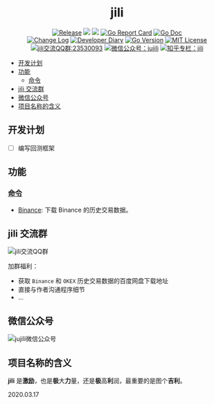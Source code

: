 <!-- markdownlint-disable MD041 -->
<p align="center"><img src="https://user-images.githubusercontent.com/6028869/68006564-f1590780-fcb3-11e9-92e9-1b7d78f59e6b.png" alt=""></p>

<h1 align="center">jili</h1>

<p align="center">
<!--  -->
<a href="https://github.com/jujili/jili/releases"> <img src="https://img.shields.io/github/v/release/jujili/jili?include_prereleases" alt="Release" title="Release"></a>
<!--  -->
<a href="https://www.travis-ci.org/jujili/jili"><img src="https://www.travis-ci.org/jujili/jili.svg?branch=master"/></a>
<!--  -->
<a href="https://codecov.io/gh/jujili/jili"><img src="https://codecov.io/gh/jujili/jili/branch/master/graph/badge.svg"/></a>
<!--  -->
<a href="https://goreportcard.com/report/github.com/jujili/jili"><img src="https://goreportcard.com/badge/github.com/jujili/jili" alt="Go Report Card" title="Go Report Card"/></a>
<!--  -->
<a href="http://godoc.org/github.com/jujili/jili"><img src="https://img.shields.io/badge/godoc-reference-blue.svg" alt="Go Doc" title="Go Doc"/></a>
<!--  -->
<br/>
<!--  -->
<a href="https://github.com/jujili/jili/blob/master/docs/CHANGELOG.md"><img src="https://img.shields.io/badge/Change-Log-blueviolet.svg" alt="Change Log" title="Change Log"/></a>
<!--  -->
<a href="https://github.com/jujili/jili/blob/master/docs/DIARY.md"><img src="https://img.shields.io/badge/Dev-Diary-blue.svg" alt="Developer Diary" title="Developer Diary"/></a>
<!--  -->
<a href="https://golang.google.cn"><img src="https://img.shields.io/github/go-mod/go-version/jujili/jili" alt="Go Version" title="Go Version"/></a
<!--  -->
<a href="https://github.com/jujili/jili/blob/master/LICENSE"><img src="https://img.shields.io/badge/License-MIT-blue.svg" alt="MIT License" title="MIT License"/></a>
<!--  -->
<br/>
<!--  -->
<a target="_blank" href="//shang.qq.com/wpa/qunwpa?idkey=7f61280435c41608fb8cb96cf8af7d31ef0007c44b223c9e3596ce84dec329bc"><img border="0" src="https://img.shields.io/badge/QQ%20群-23%2053%2000%2093-blue.svg" alt="jili交流QQ群:23530093" title="jili交流QQ群:23530093"></a>
<!--  -->
<a href="https://mp.weixin.qq.com/s?__biz=MzA4MDU4NDI5Mw==&mid=2455230332&idx=1&sn=8086c43e259b0012596ed63d6ecd7d10&chksm=88017c76bf76f5604f2f3280ffd96029b5ccaf99db48d18066d3e3bc9bc8a2e1a05de1a3225f&mpshare=1&scene=1&srcid=&sharer_sharetime=1578553397373&sharer_shareid=5ce52651949258759d82d1bf31b455b5#rd"><img src="https://img.shields.io/badge/微信公众号-jujili-success.svg" alt="微信公众号：jujili" title="微信公众号：jujili"/></a>
<!--  -->
<a href="https://zhuanlan.zhihu.com/jujili"><img src="https://img.shields.io/badge/知乎专栏-jili-blue.svg" alt="知乎专栏：jili" title="知乎专栏：jili"/></a>
<!--  -->
</p>

- [开发计划](#%e5%bc%80%e5%8f%91%e8%ae%a1%e5%88%92)
- [功能](#%e5%8a%9f%e8%83%bd)
	- [命令](#%e5%91%bd%e4%bb%a4)
- [jili 交流群](#jili-%e4%ba%a4%e6%b5%81%e7%be%a4)
- [微信公众号](#%e5%be%ae%e4%bf%a1%e5%85%ac%e4%bc%97%e5%8f%b7)
- [项目名称的含义](#%e9%a1%b9%e7%9b%ae%e5%90%8d%e7%a7%b0%e7%9a%84%e5%90%ab%e4%b9%89)

## 开发计划

- [ ] 编写回测框架

## 功能

### [命令](cmd)

- [Binance](cmd/binance/README.md): 下载 Binance 的历史交易数据。

## jili 交流群

![jili交流QQ群](https://user-images.githubusercontent.com/6028869/68080839-5d677700-fe3e-11e9-9e1d-9eeb71e5832c.jpg)

加群福利：

- 获取 `Binance` 和 `OKEX` 历史交易数据的百度网盘下载地址
- 直接与作者沟通程序细节
- ...

## 微信公众号

![jujili微信公众号](https://user-images.githubusercontent.com/6028869/72036613-4f1e5700-32d6-11ea-9e22-3e75a0c1ad8c.png)

## 项目名称的含义

**jili** 是**激励**，也是**极**大**力**量，还是**极**高**利**润，最重要的是图个**吉利**。

2020.03.17
